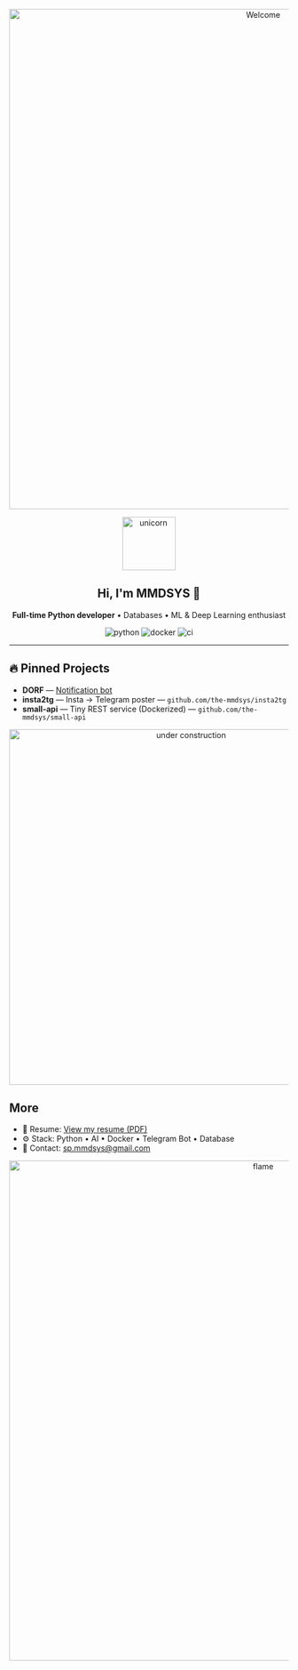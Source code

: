 <p align="center">
  <img src="https://raw.githubusercontent.com/sindresorhus/sindresorhus/baa405706db2bf5a6750ce483ec453da33a55c7a/welcome-header.gif" alt="Welcome" width="900" />
</p>

<p align="center">
  <img src="https://media1.giphy.com/media/MT5UUV1d4CXE2A37Dg/giphy.gif" alt="unicorn" width="96" />
</p>

<h2 align="center">Hi, I'm MMDSYS 👋</h2>
<p align="center"><b>Full-time Python developer</b> • Databases • ML & Deep Learning enthusiast</p>

<p align="center">
  <img src="https://img.shields.io/badge/python-3.11-blue" alt="python" />
  <img src="https://img.shields.io/badge/docker-yes-2496ED" alt="docker" />
  <img src="https://img.shields.io/badge/ci-passing-brightgreen" alt="ci" />
</p>

---

## 🔥 Pinned Projects
- **DORF** — [Notification bot](mailto:https://github.com/the-mmdsys/Notification-robot) 
- **insta2tg** — Insta → Telegram poster — `github.com/the-mmdsys/insta2tg`  
- **small-api** — Tiny REST service (Dockerized) — `github.com/the-mmdsys/small-api`

<p align="center">
  <img src="https://media.giphy.com/media/1rPY8XIGWozEhm215a/giphy.gif" alt="under construction" width="640" />
</p>

## More
- 📄 Resume: [View my resume (PDF)](https://raw.githubusercontent.com/the-mmdsys/MMDSYS-bot/main/MY%20CV.pdf)
- ⚙️ Stack: Python • AI • Docker • Telegram Bot • Database
- 💬 Contact: [sp.mmdsys@gmail.com](mailto:sp.mmdsys@gmail.com)

 




<p align="center">
  <img src="https://raw.githubusercontent.com/sindresorhus/sindresorhus/baa405706db2bf5a6750ce483ec453da33a55c7a/flames.gif" alt="flame" width="900" />
</p>
